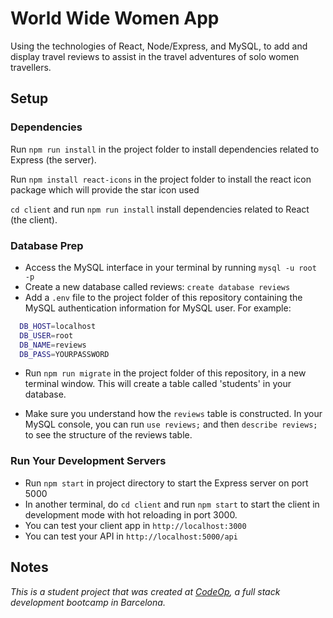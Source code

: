 # World Wide Women App

Using the technologies of React, Node/Express, and MySQL, to add and display travel reviews to assist in the travel adventures of solo women travellers.

## Setup

### Dependencies

Run `npm run install` in the project folder to install dependencies related to Express (the server).

Run `npm install react-icons` in the project folder to install the react icon package which will provide the star icon used

`cd client` and run `npm run install` install dependencies related to React (the client).

### Database Prep

- Access the MySQL interface in your terminal by running `mysql -u root -p`
- Create a new database called reviews: `create database reviews`
- Add a `.env` file to the project folder of this repository containing the MySQL authentication information for MySQL user. For example:

```bash
  DB_HOST=localhost
  DB_USER=root
  DB_NAME=reviews
  DB_PASS=YOURPASSWORD
```

- Run `npm run migrate` in the project folder of this repository, in a new terminal window. This will create a table called 'students' in your database.

- Make sure you understand how the `reviews` table is constructed. In your MySQL console, you can run `use reviews;` and then `describe reviews;` to see the structure of the reviews table.

### Run Your Development Servers

- Run `npm start` in project directory to start the Express server on port 5000
- In another terminal, do `cd client` and run `npm start` to start the client in development mode with hot reloading in port 3000.
- You can test your client app in `http://localhost:3000`
- You can test your API in `http://localhost:5000/api`

## Notes

_This is a student project that was created at [CodeOp](http://CodeOp.tech), a full stack development bootcamp in Barcelona._
